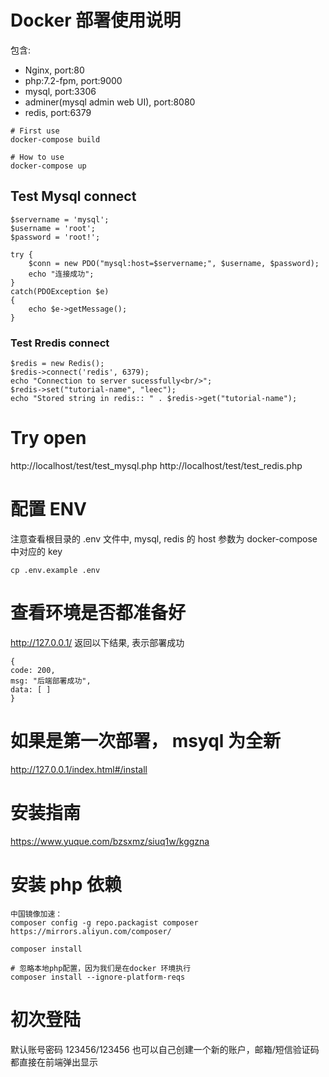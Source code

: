 # Docker 部署使用说明

包含:
- Nginx, port:80
- php:7.2-fpm, port:9000
- mysql, port:3306
- adminer(mysql admin web UI), port:8080
- redis, port:6379



```
# First use
docker-compose build

# How to use
docker-compose up
```


## Test Mysql connect
```
$servername = 'mysql';
$username = 'root';
$password = 'root!';

try {
    $conn = new PDO("mysql:host=$servername;", $username, $password);
    echo "连接成功"; 
}
catch(PDOException $e)
{
    echo $e->getMessage();
}
```

### Test Rredis connect
```
$redis = new Redis();
$redis->connect('redis', 6379);
echo "Connection to server sucessfully<br/>";
$redis->set("tutorial-name", "leec");
echo "Stored string in redis:: " . $redis->get("tutorial-name");
```

# Try open
http://localhost/test/test_mysql.php
http://localhost/test/test_redis.php

# 配置 ENV
注意查看根目录的 .env 文件中, mysql, redis 的 host 参数为 docker-compose 中对应的 key
```
cp .env.example .env
```

# 查看环境是否都准备好
http://127.0.0.1/
返回以下结果, 表示部署成功
```
{
code: 200,
msg: "后端部署成功",
data: [ ]
}
```

# 如果是第一次部署， msyql 为全新
http://127.0.0.1/index.html#/install


# 安装指南
https://www.yuque.com/bzsxmz/siuq1w/kggzna

# 安装 php 依赖

```
中国镜像加速：
composer config -g repo.packagist composer https://mirrors.aliyun.com/composer/

composer install

# 忽略本地php配置，因为我们是在docker 环境执行
composer install --ignore-platform-reqs 
```

# 初次登陆
默认账号密码 123456/123456
也可以自己创建一个新的账户，邮箱/短信验证码都直接在前端弹出显示